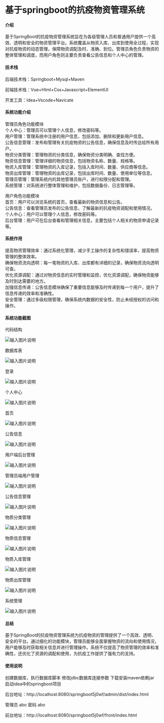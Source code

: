 # 基于springboot的抗疫物资管理系统

#### 介绍

基于SpringBoot的抗疫物资管理系统旨在为各级管理人员和普通用户提供一个高效、透明和安全的物资管理平台。系统覆盖从物资入库、出库到使用全过程，实现对抗疫物资的动态管理，保障物资调配及时、准确、到位。管理员角色负责物资的整体管理和调度，而用户角色则主要负责查看公告信息和个人中心的管理。

#### 技术栈

后端技术栈：Springboot+Mysql+Maven

前端技术栈：Vue+Html+Css+Javascript+ElementUI

开发工具：Idea+Vscode+Navicate

#### 系统功能介绍

管理员角色功能模块  
个人中心：管理员可以管理个人信息，修改密码等。  
用户管理：管理系统中注册的用户信息，包括添加、删除和更新用户信息。  
公告信息管理：发布和管理有关抗疫物资的公告信息，确保信息及时传达给所有用户。  
物资分类管理：管理物资的分类信息，确保物资分类明确、查找方便。  
物资信息管理：管理详细的物资信息，包括物资名称、数量、规格等。  
物资入库管理：管理物资的入库记录，包括入库时间、数量、供应商等信息。  
物资出库管理：管理物资的出库记录，包括出库时间、数量、使用单位等信息。  
管理员管理：管理系统内的其他管理员账户，进行权限分配和管理。  
系统管理：对系统进行整体管理和维护，包括数据备份、日志管理等。  

用户角色功能模块  
首页：用户可以浏览系统的首页，查看最新的物资信息和公告。  
公告信息：查看管理员发布的公告信息，了解最新的抗疫物资调配和使用情况。  
个人中心：用户可以管理个人信息，修改密码等。  
后台管理：用户可在后台查看和管理相关信息，主要包括个人相关的物资申请记录等。  

#### 系统作用

提高物资管理效率：通过系统化管理，减少手工操作的复杂性和错误率，提高物资管理的整体效率。  
确保物资流向透明：每一笔物资的入库、出库都有详细的记录，确保物资流向透明可查。  
优化资源调配：通过对物资信息的实时管理和监控，优化资源调配，确保物资能够及时到达需要的地方。  
加强信息传递：公告信息模块确保了重要信息能够及时传递到每一个用户，提升了信息传递的效率和准确性。  
安全管理：通过多级权限管理，确保系统内数据的安全性，防止未经授权的访问和操作。  

#### 系统功能截图

代码结构

![输入图片说明](images/e18dd177bb975086ff40c521ad92059.png)

数据库表

![输入图片说明](images/27788df3496cc95105a9f93daeec222.png)

登录

![输入图片说明](images/b1b2d2b1b768af1530cc32bdf49d828.png)

个人中心

![输入图片说明](images/c3cab0e8a754db64a8671e521661473.png)

首页

![输入图片说明](images/db990f73fad46d916b18567132bcfe2.png)

公告信息

![输入图片说明](images/d5d4b3c1d0f65a3722062f50b17ef92.png)

用户端后台管理

![输入图片说明](images/7f3d61abd791ee6223adb12847b3028.png)

管理员端用户管理

![输入图片说明](images/44dc5ecdbd89d01bbb6a2ace14913ed.png)

公告信息管理

![输入图片说明](images/7e652f4ee23e27a0212d74df72a13f0.png)

物质分类管理

![输入图片说明](images/5402615012b16921b485fb5dc46425b.png)

物质信息管理

![输入图片说明](images/8f101e11384138f0b4a67d924e44255.png)

物质入库管理

![输入图片说明](images/d4e22b1c3e272dcd3160940ba8f9a2e.png)

物质出库管理

![输入图片说明](images/c2f2c571b454b7d8c330e8ca0379a1d.png)

系统管理

![输入图片说明](images/71a0f838b29254f2949d7e6752fd4c1.png)

#### 总结

基于SpringBoot的抗疫物资管理系统为抗疫物资的管理提供了一个高效、透明、安全的平台。通过细化的功能模块，管理员能够全面掌握物资的流向和使用情况，用户能够及时获取相关信息并进行管理操作。系统不仅提高了物资管理的效率和准确性，还优化了资源的调配和使用，为抗疫工作提供了强有力的支持。

#### 使用说明

创建数据库，执行数据库脚本 修改jdbc数据库连接参数 下载安装maven依赖jar 启动idea中的springboot项目

后台地址：http://localhost:8080/springboot5j0wf/admin/dist/index.html

管理员  abo 密码 abo

前台地址：http://localhost:8080/springboot5j0wf/front/index.html

